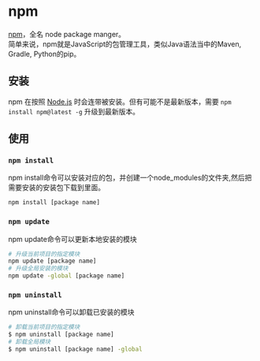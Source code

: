 # npm
[npm](https://www.npmjs.com/)，全名 node package manger。  
简单来说，npm就是JavaScript的包管理工具，类似Java语法当中的Maven, Gradle, Python的pip。

## 安装
npm 在按照 [Node.js](https://nodejs.org/en/download/) 时会连带被安装。但有可能不是最新版本，需要 `npm install npm@latest -g` 升级到最新版本。

## 使用
### `npm install`
npm install命令可以安装对应的包，并创建一个node_modules的文件夹,然后把需要安装的安装包下载到里面。
```sh
npm install [package name]
```

### `npm update`
npm update命令可以更新本地安装的模块
```sh
# 升级当前项目的指定模块
npm update [package name]
# 升级全局安装的模块
npm update -global [package name]
```

### `npm uninstall`
npm uninstall命令可以卸载已安装的模块
```sh
# 卸载当前项目的指定模块
$ npm uninstall [package name]
# 卸载全局模块
$ npm uninstall [package name] -global
```
